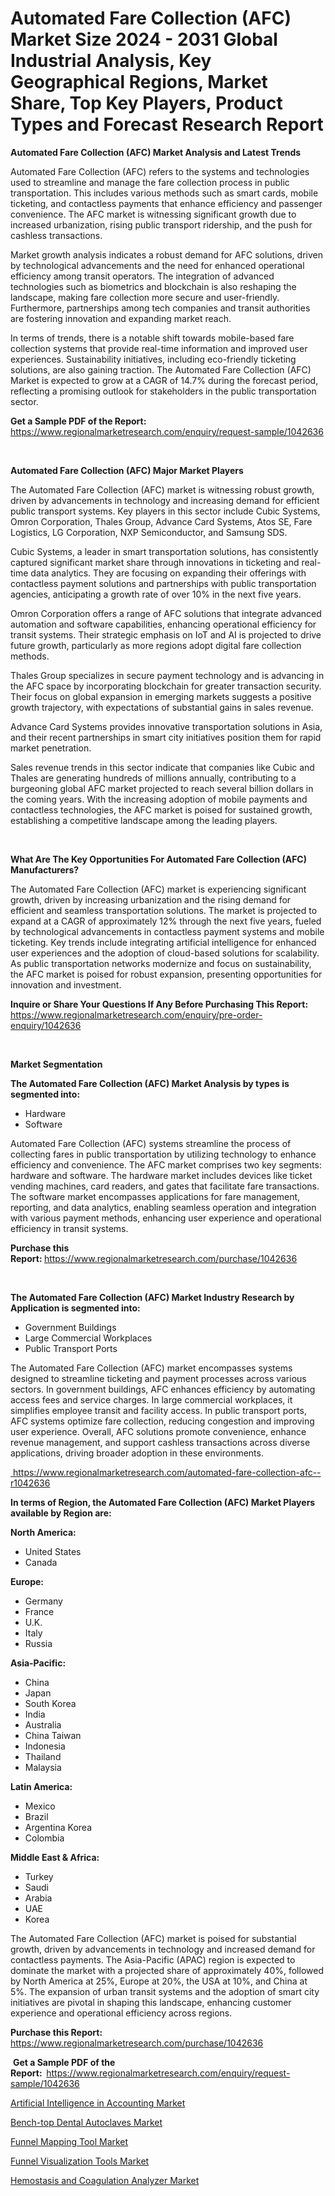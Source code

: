 <p><h1>Automated Fare Collection (AFC) Market Size 2024 - 2031 Global Industrial Analysis, Key Geographical Regions, Market Share, Top Key Players, Product Types and Forecast Research Report</h1></p><p><strong>Automated Fare Collection (AFC) Market Analysis and Latest Trends</strong></p>
<p><p>Automated Fare Collection (AFC) refers to the systems and technologies used to streamline and manage the fare collection process in public transportation. This includes various methods such as smart cards, mobile ticketing, and contactless payments that enhance efficiency and passenger convenience. The AFC market is witnessing significant growth due to increased urbanization, rising public transport ridership, and the push for cashless transactions.</p><p>Market growth analysis indicates a robust demand for AFC solutions, driven by technological advancements and the need for enhanced operational efficiency among transit operators. The integration of advanced technologies such as biometrics and blockchain is also reshaping the landscape, making fare collection more secure and user-friendly. Furthermore, partnerships among tech companies and transit authorities are fostering innovation and expanding market reach.</p><p>In terms of trends, there is a notable shift towards mobile-based fare collection systems that provide real-time information and improved user experiences. Sustainability initiatives, including eco-friendly ticketing solutions, are also gaining traction. The Automated Fare Collection (AFC) Market is expected to grow at a CAGR of 14.7% during the forecast period, reflecting a promising outlook for stakeholders in the public transportation sector.</p></p>
<p><strong>Get a Sample PDF of the Report:&nbsp;</strong> <a href="https://www.regionalmarketresearch.com/enquiry/request-sample/1042636">https://www.regionalmarketresearch.com/enquiry/request-sample/1042636</a></p>
<p>&nbsp;</p>
<p><strong>Automated Fare Collection (AFC) Major Market Players</strong></p>
<p><p>The Automated Fare Collection (AFC) market is witnessing robust growth, driven by advancements in technology and increasing demand for efficient public transport systems. Key players in this sector include Cubic Systems, Omron Corporation, Thales Group, Advance Card Systems, Atos SE, Fare Logistics, LG Corporation, NXP Semiconductor, and Samsung SDS.</p><p>Cubic Systems, a leader in smart transportation solutions, has consistently captured significant market share through innovations in ticketing and real-time data analytics. They are focusing on expanding their offerings with contactless payment solutions and partnerships with public transportation agencies, anticipating a growth rate of over 10% in the next five years.</p><p>Omron Corporation offers a range of AFC solutions that integrate advanced automation and software capabilities, enhancing operational efficiency for transit systems. Their strategic emphasis on IoT and AI is projected to drive future growth, particularly as more regions adopt digital fare collection methods.</p><p>Thales Group specializes in secure payment technology and is advancing in the AFC space by incorporating blockchain for greater transaction security. Their focus on global expansion in emerging markets suggests a positive growth trajectory, with expectations of substantial gains in sales revenue.</p><p>Advance Card Systems provides innovative transportation solutions in Asia, and their recent partnerships in smart city initiatives position them for rapid market penetration. </p><p>Sales revenue trends in this sector indicate that companies like Cubic and Thales are generating hundreds of millions annually, contributing to a burgeoning global AFC market projected to reach several billion dollars in the coming years. With the increasing adoption of mobile payments and contactless technologies, the AFC market is poised for sustained growth, establishing a competitive landscape among the leading players.</p></p>
<p>&nbsp;</p>
<p><strong>What Are The Key Opportunities For Automated Fare Collection (AFC) Manufacturers?</strong></p>
<p><p>The Automated Fare Collection (AFC) market is experiencing significant growth, driven by increasing urbanization and the rising demand for efficient and seamless transportation solutions. The market is projected to expand at a CAGR of approximately 12% through the next five years, fueled by technological advancements in contactless payment systems and mobile ticketing. Key trends include integrating artificial intelligence for enhanced user experiences and the adoption of cloud-based solutions for scalability. As public transportation networks modernize and focus on sustainability, the AFC market is poised for robust expansion, presenting opportunities for innovation and investment.</p></p>
<p><strong>Inquire or Share Your Questions If Any Before Purchasing This Report:</strong> <a href="https://www.regionalmarketresearch.com/enquiry/pre-order-enquiry/1042636">https://www.regionalmarketresearch.com/enquiry/pre-order-enquiry/1042636</a></p>
<p>&nbsp;</p>
<p><strong>Market Segmentation</strong></p>
<p><strong>The Automated Fare Collection (AFC) Market Analysis by types is segmented into:</strong></p>
<p><ul><li>Hardware</li><li>Software</li></ul></p>
<p><p>Automated Fare Collection (AFC) systems streamline the process of collecting fares in public transportation by utilizing technology to enhance efficiency and convenience. The AFC market comprises two key segments: hardware and software. The hardware market includes devices like ticket vending machines, card readers, and gates that facilitate fare transactions. The software market encompasses applications for fare management, reporting, and data analytics, enabling seamless operation and integration with various payment methods, enhancing user experience and operational efficiency in transit systems.</p></p>
<p><strong>Purchase this Report:&nbsp;</strong><a href="https://www.regionalmarketresearch.com/purchase/1042636">https://www.regionalmarketresearch.com/purchase/1042636</a></p>
<p>&nbsp;</p>
<p><strong>The Automated Fare Collection (AFC) Market Industry Research by Application is segmented into:</strong></p>
<p><ul><li>Government Buildings</li><li>Large Commercial Workplaces</li><li>Public Transport Ports</li></ul></p>
<p><p>The Automated Fare Collection (AFC) market encompasses systems designed to streamline ticketing and payment processes across various sectors. In government buildings, AFC enhances efficiency by automating access fees and service charges. In large commercial workplaces, it simplifies employee transit and facility access. In public transport ports, AFC systems optimize fare collection, reducing congestion and improving user experience. Overall, AFC solutions promote convenience, enhance revenue management, and support cashless transactions across diverse applications, driving broader adoption in these environments.</p></p>
<p><a href="https://www.regionalmarketresearch.com/automated-fare-collection-afc--r1042636">&nbsp;https://www.regionalmarketresearch.com/automated-fare-collection-afc--r1042636</a></p>
<p><strong>In terms of Region, the Automated Fare Collection (AFC) Market Players available by Region are:</strong></p>
<p>
    <p> <strong> North America: </strong>
        <ul>
            <li>United States</li>
            <li>Canada</li>
        </ul>
        </p> 
    <p> <strong> Europe: </strong>
        <ul>
            <li>Germany</li>
            <li>France</li>
            <li>U.K.</li>
            <li>Italy</li>
            <li>Russia</li>
        </ul>
        </p> 
    <p> <strong> Asia-Pacific: </strong>
        <ul>
            <li>China</li>
            <li>Japan</li>
            <li>South Korea</li>
            <li>India</li>
            <li>Australia</li>
            <li>China Taiwan</li>
            <li>Indonesia</li>
            <li>Thailand</li>
            <li>Malaysia</li>
        </ul>
        </p> 
    <p> <strong> Latin America: </strong>
        <ul>
            <li>Mexico</li>
            <li>Brazil</li>
            <li>Argentina Korea</li>
            <li>Colombia</li>
        </ul>
        </p> 
    <p> <strong> Middle East & Africa: </strong>
        <ul>
            <li>Turkey</li>
            <li>Saudi</li>
            <li>Arabia</li>
            <li>UAE</li>
            <li>Korea</li>
        </ul>
    </p>
    </p>
<p><p>The Automated Fare Collection (AFC) market is poised for substantial growth, driven by advancements in technology and increased demand for contactless payments. The Asia-Pacific (APAC) region is expected to dominate the market with a projected share of approximately 40%, followed by North America at 25%, Europe at 20%, the USA at 10%, and China at 5%. The expansion of urban transit systems and the adoption of smart city initiatives are pivotal in shaping this landscape, enhancing customer experience and operational efficiency across regions.</p></p>
<p><strong>Purchase this Report: </strong><a href="https://www.regionalmarketresearch.com/purchase/1042636">https://www.regionalmarketresearch.com/purchase/1042636</a></p>
<p>&nbsp;<strong>Get a Sample PDF of the Report:&nbsp;&nbsp;</strong><a href="https://www.regionalmarketresearch.com/enquiry/request-sample/1042636">https://www.regionalmarketresearch.com/enquiry/request-sample/1042636</a></p>
<p><strong></strong></p>
<p><p><a href="https://www.linkedin.com/pulse/analyzing-key-drivers-artificial-intelligence-accounting-market-7ztff">Artificial Intelligence in Accounting Market</a></p><p><a href="https://github.com/ryanbell8967/Market-Research-Report-List-1/blob/main/bench-top-dental-autoclaves-market.md">Bench-top Dental Autoclaves Market</a></p><p><a href="https://issuu.com/reportprime-2/docs/funnel-mapping-tool-market-size-203_6eb73b45e7ebcd">Funnel Mapping Tool Market</a></p><p><a href="https://issuu.com/reportprime-2/docs/funnel-visualization-tools-market-s_496a85dcc97d94">Funnel Visualization Tools Market</a></p><p><a href="https://medium.com/@leroystapc/market-forecast-global-hemostasis-and-coagulation-analyzer-trends-and-impact-analysis-2024-2031-21edc3646b37">Hemostasis and Coagulation Analyzer Market</a></p></p>